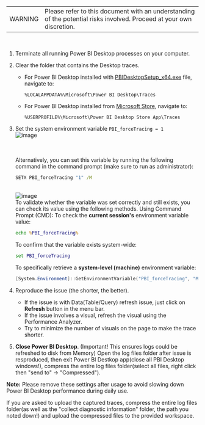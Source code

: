 <table>
<td>WARNING</td>
<td>Please refer to this document with an understanding of the potential risks involved. Proceed at your own discretion.</td>
</table>
<br>


1. Terminate all running Power BI Desktop processes on your computer.

2. Clear the folder that contains the Desktop traces. 
   - For Power BI Desktop installed with [PBIDesktopSetup_x64.exe](https://aka.ms/pbiSingleInstaller) file, navigate to:
     ```
     %LOCALAPPDATA%\Microsoft\Power BI Desktop\Traces
     ```
   - For Power BI Desktop installed from [Microsoft Store](ms-windows-store:), navigate to:
     ```
     %USERPROFILE%\Microsoft\Power BI Desktop Store App\Traces
     ```

3. Set the system environment variable `PBI_forceTracing = 1`
   <br>![image](https://github.com/user-attachments/assets/2b7654bd-8225-4d1f-a74d-c06f5960f366)

   <br><br>Alternatively, you can set this variable by running the following command in the command prompt (make sure to run as administrator):
   ```cmd
   SETX PBI_forceTracing "1" /M
   ```
   <br>![image](https://github.com/user-attachments/assets/a16680e3-103e-41f5-984c-43eacb63bb0e)
   <br>To validate whether the variable was set correctly and still exists, you can check its value using the following methods.
   Using Command Prompt (CMD): To check the **current session's** environment variable value:
      ```cmd
      echo %PBI_forceTracing%
      ```
      
      To confirm that the variable exists system-wide:
      ```cmd
      set PBI_forceTracing
      ```
      
      To specifically retrieve a **system-level (machine)** environment variable:
      
      ```powershell
      [System.Environment]::GetEnvironmentVariable("PBI_forceTracing", "Machine")
      ```

5. Reproduce the issue (the shorter, the better).
   - If the issue is with Data(Table/Query) refresh issue, just click on **Refresh** button in the menu bar.
   - If the issue involves a visual, refresh the visual using the Performance Analyzer.
   - Try to minimize the number of visuals on the page to make the trace shorter.

6. **Close Power BI Desktop**. (Important! This ensures logs could be refreshed to disk from Memory)
Open the log files folder after issue is resproduced, then exit Power BI Destkop app(close all PBI Desktop windows!), compress the entire log files folder(select all files, right click then "send to" -> "Compressed").

**Note:** Please remove these settings after usage to avoid slowing down Power BI Desktop performance during daily use.

If you are asked to upload the captured traces, compress the entire log files folder(as well as the "collect diagnostic information" folder, the path you noted down!) and upload the compressed files to the provided workspace. 
